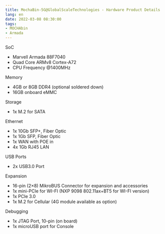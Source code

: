 ```yaml
---
title: MochaBin-5G@GlobalScaleTechnologies - Hardware Product Details
lang: en
date: 2022-03-08 08:30:00
tags:
- MOCHAbin
- Armada
---
```


SoC
- Marvell Armada 88F7040
- Quad Core ARMv8 Cortex-A72
- CPU Frequency @1400MHz

Memory
- 4GB or 8GB DDR4 (optional soldered down)
- 16GB onboard eMMC

Storage
- 1x M.2 for SATA

Ethernet
- 1x 10Gb SFP+, Fiber Optic
- 1x 1Gb SFP, Fiber Optic
- 1x WAN with POE in
- 4x 1Gb RJ45 LAN

USB Ports
- 2x USB3.0 Port

Expansion
- 16-pin (2×8) MikroBUS Connector for expansion and accessories
- 1x mini-PCIe for WI-FI (NXP 9098 802.11ax+BT5 for WI-FI version)
- 1x PCIe 3.0
- 1x M.2 for Cellular (4G module available as option)

Debugging
- 1x JTAG Port, 10-pin (on board)
- 1x microUSB port for Console